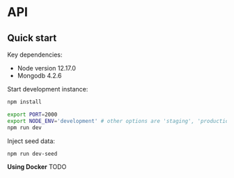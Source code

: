 
# API 

## Quick start

Key dependencies:

- Node version 12.17.0
- Mongodb 4.2.6

Start development instance:

```bash
npm install

export PORT=2000
export NODE_ENV='development' # other options are 'staging', 'production'
npm run dev
```

Inject seed data:

```bash
npm run dev-seed
```


**Using Docker**
TODO
 
 
 
 

